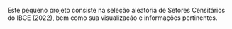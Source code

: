 Este pequeno projeto consiste na seleção aleatória de Setores Censitários do IBGE (2022), bem como sua visualização e informações pertinentes.
